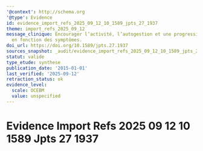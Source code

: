 ```yaml
---
'@context': http://schema.org
'@type': Evidence
id: evidence_import_refs_2025_09_12_10_1589_jpts_27_1937
theme: import_refs_2025_09_12
message_clinique: Encourager l’activité, l’autogestion et une progression graduée
  en fonction des symptômes.
doi_url: https://doi.org/10.1589/jpts.27.1937
sources_snapshot: _audit/evidence_import_refs_2025_09_12_10_1589_jpts_27_1937.json
statut: valide
type_etude: synthese
publication_date: '2015-01-01'
last_verified: '2025-09-12'
retraction_status: ok
evidence_level:
  scale: OCEBM
  value: unspecified
---
```

# Evidence Import Refs 2025 09 12 10 1589 Jpts 27 1937

